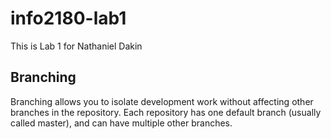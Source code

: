 # info2180-lab1

This is Lab 1 for Nathaniel Dakin 

## Branching
Branching allows you to isolate development work without
affecting other branches in the repository. Each repository
has one default branch (usually called master), and can have
multiple other branches.